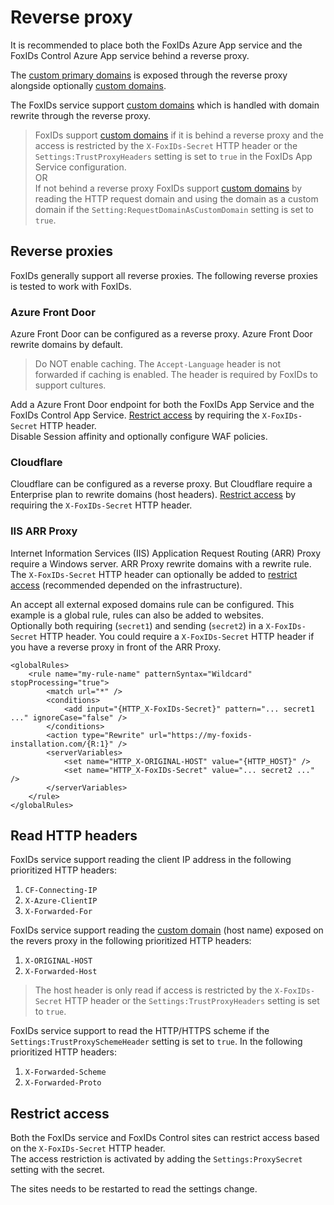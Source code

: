 # Reverse proxy
It is recommended to place both the FoxIDs Azure App service and the FoxIDs Control Azure App service behind a reverse proxy. 

The [custom primary domains](deployment.md#custom-primary-domains) is exposed through the reverse proxy alongside optionally [custom domains](custom-domain.md).  

The FoxIDs service support [custom domains](custom-domain.md) which is handled with domain rewrite through the reverse proxy.

> FoxIDs support [custom domains](custom-domain.md) if it is behind a reverse proxy and the access is restricted by the `X-FoxIDs-Secret` HTTP header or the `Settings:TrustProxyHeaders` setting is set to `true` in the FoxIDs App Service configuration.  
> OR  
> If not behind a reverse proxy FoxIDs support [custom domains](custom-domain.md) by reading the HTTP request domain and using the domain as a custom domain if the `Setting:RequestDomainAsCustomDomain` setting is set to `true`.

## Reverse proxies
FoxIDs generally support all reverse proxies. The following reverse proxies is tested to work with FoxIDs.
 
### Azure Front Door
Azure Front Door can be configured as a reverse proxy. Azure Front Door rewrite domains by default. 

> Do NOT enable caching. The `Accept-Language` header is not forwarded if caching is enabled. The header is required by FoxIDs to support cultures.

Add a Azure Front Door endpoint for both the FoxIDs App Service and the FoxIDs Control App Service. [Restrict access](#restrict-access) by requiring the `X-FoxIDs-Secret` HTTP header.  
Disable Session affinity and optionally configure WAF policies.

### Cloudflare
Cloudflare can be configured as a reverse proxy. But Cloudflare require a Enterprise plan to rewrite domains (host headers). [Restrict access](#restrict-access) by requiring the `X-FoxIDs-Secret` HTTP header.

### IIS ARR Proxy
Internet Information Services (IIS) Application Request Routing (ARR) Proxy require a Windows server. ARR Proxy rewrite domains with a rewrite rule. 
The `X-FoxIDs-Secret` HTTP header can optionally be added to [restrict access](#restrict-access) (recommended depended on the infrastructure).

An accept all external exposed domains rule can be configured. This example is a global rule, rules can also be added to websites.  
Optionally both requiring (`secret1`) and sending (`secret2`) in a `X-FoxIDs-Secret` HTTP header. You could require a `X-FoxIDs-Secret` HTTP header if you have a reverse proxy in front of the ARR Proxy.

    <globalRules>
        <rule name="my-rule-name" patternSyntax="Wildcard" stopProcessing="true">
            <match url="*" />
            <conditions>
                <add input="{HTTP_X-FoxIDs-Secret}" pattern="... secret1 ..." ignoreCase="false" />
            </conditions>                                                
            <action type="Rewrite" url="https://my-foxids-installation.com/{R:1}" />
            <serverVariables>
                <set name="HTTP_X-ORIGINAL-HOST" value="{HTTP_HOST}" />
                <set name="HTTP_X-FoxIDs-Secret" value="... secret2 ..." />
            </serverVariables>
        </rule>
    </globalRules>

## Read HTTP headers
FoxIDs service support reading the client IP address in the following prioritized HTTP headers:

 1. `CF-Connecting-IP`
 2. `X-Azure-ClientIP`
 3. `X-Forwarded-For`

FoxIDs service support reading the [custom domain](custom-domain.md) (host name) exposed on the revers proxy in the following prioritized HTTP headers:

 1. `X-ORIGINAL-HOST`
 2. `X-Forwarded-Host`

> The host header is only read if access is restricted by the `X-FoxIDs-Secret` HTTP header or the `Settings:TrustProxyHeaders` setting is set to `true`.

FoxIDs service support to read the HTTP/HTTPS scheme if the `Settings:TrustProxySchemeHeader` setting is set to `true`. In the following prioritized HTTP headers:

 1. `X-Forwarded-Scheme`
 2. `X-Forwarded-Proto`

 ## Restrict access
Both the FoxIDs service and FoxIDs Control sites can restrict access based on the `X-FoxIDs-Secret` HTTP header.  
The access restriction is activated by adding the `Settings:ProxySecret` setting with the secret.

The sites needs to be restarted to read the settings change.